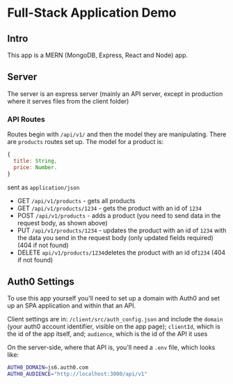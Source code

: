 # Full-Stack Application Demo

## Intro

This app is a MERN (MongoDB, Express, React and Node) app.

## Server

The server is an express server (mainly an API server, except in production where it serves files from the client folder)

### API Routes

Routes begin with `/api/v1/` and then the model they are manipulating. There are `products` routes set up. The model for a product is:

```javascript
{
  title: String,
  price: Number.
}
```

sent as `application/json`

* GET `/api/v1/products` - gets all products
* GET `/api/v1/products/1234` - gets the product with an id of `1234`
* POST `/api/v1/products` - adds a product (you need to send data in the request body, as shown above)
* PUT `/api/v1/products/1234` - updates the product with an id of `1234` with the data you send in the request body (only updated fields required) (404 if not found)
* DELETE `api/v1/products/1234`deletes the product with an id of`1234` (404 if not found)

## Auth0 Settings

To use this app yourself you'll need to set up a domain with Auth0 and set up an SPA application and within that an API.

Client settings are in: `/client/src/auth_config.json` and include the `domain` (your auth0 account identifier, visible on the app page); `clientId`, which is the id of the app itself, and; `audience`, which is the id of the API it uses

On the server-side, where that API is, you'll need a `.env` file, which looks like:

```bash
AUTH0_DOMAIN=js6.auth0.com
AUTH0_AUDIENCE="http://localhost:3000/api/v1"
```
